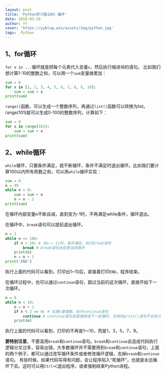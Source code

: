 ```yaml
---
layout: post
title: 'Python学习笔记05 循环'
date: 2018-03-28
author: YY
cover: 'https://yyblog.win/assets/img/python.jpg'
tags:  Python
---
```

## 1、for循环 ##
`for x in ...`循环就是把每个元素代入变量`x`，然后执行缩进块的语句。
比如我们想计算1-10的整数之和，可以用一个`sum`变量做累加：
```python
sum = 0
for x in [1, 2, 3, 4, 5, 6, 7, 8, 9, 10]:
    sum = sum + x
print(sum)
```
`range()`函数，可以生成一个整数序列，再通过`list()`函数可以转换为list。
range(101)就可以生成0-100的整数序列，计算如下：
```python
sum = 0
for x in range(101):
    sum = sum + x
print(sum)
```

## 2、while循环 ##
`while`循环，只要条件满足，就不断循环，条件不满足时退出循环。比如我们要计算100以内所有奇数之和，可以用`while`循环实现：
```python
sum = 0
n = 99
while n > 0:
    sum = sum + n
    n = n - 2
print(sum)
```
在循环内部变量n不断自减，直到变为-1时，不再满足while条件，循环退出。

在循环中，`break`语句可以提前退出循环。
```python
n = 1
while n <= 100:
    if n > 10: # 当n = 11时，条件满足，执行break语句
        break # break语句会结束当前循环
    print(n)
    n = n + 1
print('END')
```
执行上面的代码可以看到，打印出1~10后，紧接着打印`END`，程序结束。

在循环过程中，也可以通过`continue`语句，跳过当前的这次循环，直接开始下一次循环。
```python
n = 0
while n < 10:
    n = n + 1
    if n % 2 == 0: # 如果n是偶数，执行continue语句
        continue # continue语句会直接继续下一轮循环，后续的print()语句不会执行
    print(n)
```
执行上面的代码可以看到，打印的不再是1～10，而是1，3，5，7，9。

**要特别注意**，不要滥用`break`和`continue`语句。`break`和`continue`会造成代码执行逻辑分叉过多，容易出错。大多数循环并不需要用到`break`和`continue`语句，上面的两个例子，都可以通过改写循环条件或者修改循环逻辑，去掉`break`和`continue`语句。
有些时候，如果代码写得有问题，会让程序陷入“死循环”，也就是永远循环下去。这时可以用`Ctrl+C`退出程序，或者强制结束Python进程。